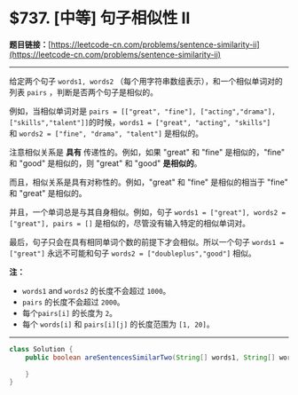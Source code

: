 # $737. [中等] 句子相似性 II

**题目链接：**[https://leetcode-cn.com/problems/sentence-similarity-ii](https://leetcode-cn.com/problems/sentence-similarity-ii)

---

<div class="content__1Y2H">
 <div class="notranslate">
  <p>给定两个句子 <code>words1, words2</code> （每个用字符串数组表示），和一个相似单词对的列表&nbsp;<code>pairs</code>&nbsp;，判断是否两个句子是相似的。</p> 
  <p>例如，当相似单词对是 <code>pairs = [["great", "fine"], ["acting","drama"], ["skills","talent"]]</code>的时候，<code>words1 = ["great", "acting", "skills"]</code> 和&nbsp;<code>words2 = ["fine", "drama", "talent"]</code> 是相似的。</p> 
  <p>注意相似关系是 <strong>具有</strong> 传递性的。例如，如果 "great" 和&nbsp;"fine" 是相似的，"fine" 和&nbsp;"good" 是相似的，则 "great" 和 "good" <strong>是相似的</strong>。</p> 
  <p>而且，相似关系是具有对称性的。例如，"great" 和 "fine" 是相似的相当于&nbsp;"fine" 和&nbsp;"great" 是相似的。</p> 
  <p>并且，一个单词总是与其自身相似。例如，句子 <code>words1 = ["great"], words2 = ["great"], pairs = []</code> 是相似的，尽管没有输入特定的相似单词对。</p> 
  <p>最后，句子只会在具有相同单词个数的前提下才会相似。所以一个句子 <code>words1 = ["great"]</code> 永远不可能和句子 <code>words2 = ["doubleplus","good"]</code> 相似。</p> 
  <p><strong>注：</strong></p> 
  <ul> 
   <li><code>words1</code> and <code>words2</code> 的长度不会超过&nbsp;<code>1000</code>。</li> 
   <li><code>pairs</code>&nbsp;的长度不会超过&nbsp;<code>2000</code>。</li> 
   <li>每个<code>pairs[i]</code>&nbsp;的长度为&nbsp;<code>2</code>。</li> 
   <li>每个&nbsp;<code>words[i]</code>&nbsp;和&nbsp;<code>pairs[i][j]</code>&nbsp;的长度范围为&nbsp;<code>[1, 20]</code>。</li> 
  </ul> 
 </div>
</div>

---

```java
class Solution {
    public boolean areSentencesSimilarTwo(String[] words1, String[] words2, List<List<String>> pairs) {
        
    }
}
```